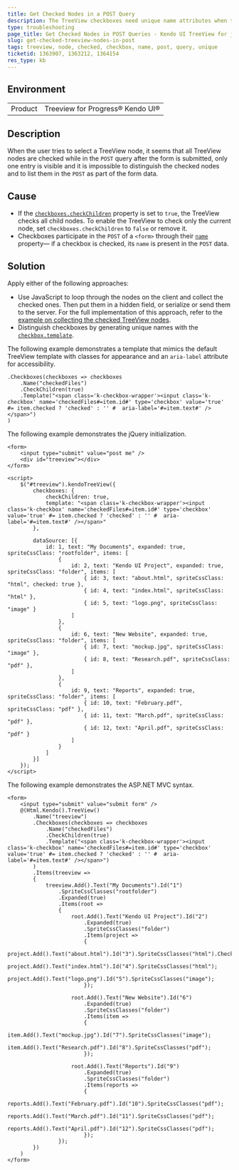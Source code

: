 ```yaml
---
title: Get Checked Nodes in a POST Query
description: The TreeView checkboxes need unique name attributes when they are used in a POST query.
type: troubleshooting
page_title: Get Checked Nodes in POST Queries - Kendo UI TreeView for jQuery
slug: get-checked-treeview-nodes-in-post
tags: treeview, node, checked, checkbox, name, post, query, unique
ticketid: 1363907, 1363212, 1364154
res_type: kb
---
```


## Environment

<table>
	<tr>
		<td>Product</td>
		<td>Treeview for Progress® Kendo UI®</td>
	</tr>
</table>

## Description

When the user tries to select a TreeView node, it seems that all TreeView nodes are checked while in the `POST` query after the form is submitted, only one entry is visible and it is impossible to distinguish the checked nodes and to list them in the `POST` as part of the form data.

## Cause

* If the [`checkboxes.checkChildren`](https://docs.telerik.com/kendo-ui/api/javascript/ui/treeview/configuration/checkboxes#checkboxes.checkChildren) property is set to `true`, the TreeView checks all child nodes. To enable the TreeView to check only the current node, set `checkboxes.checkChildren` to `false` or remove it.
* Checkboxes participate in the `POST` of a `<form>` through their [`name`](https://docs.telerik.com/kendo-ui/api/javascript/ui/treeview/configuration/checkboxes#checkboxes.name) property&mdash; if a checkbox is checked, its `name` is present in the `POST` data.

## Solution

Apply either of the following approaches:

* Use JavaScript to loop through the nodes on the client and collect the checked ones. Then put them in a hidden field, or serialize or send them to the server. For the full implementation of this approach, refer to the [example on collecting the checked TreeView nodes](https://demos.telerik.com/kendo-ui/treeview/checkboxes).
* Distinguish checkboxes by generating unique names with the [`checkbox.template`](https://docs.telerik.com/kendo-ui/api/javascript/ui/treeview/configuration/checkboxes#checkboxes.template).

The following example demonstrates a template that mimics the default TreeView template with classes for appearance and an `aria-label` attribute for accessibility.

```MVC
.Checkboxes(checkboxes => checkboxes
    .Name("checkedFiles")
    .CheckChildren(true)
    .Template("<span class='k-checkbox-wrapper'><input class='k-checkbox' name='checkedFiles#=item.id#' type='checkbox' value='true' #= item.checked ? 'checked' : '' #  aria-label='#=item.text#' /></span>")
)
```

The following example demonstrates the jQuery initialization.

```dojo
<form>
	<input type="submit" value="post me" />
	<div id="treeview"></div>
</form>

<script>
	$("#treeview").kendoTreeView({
		checkboxes: {
			checkChildren: true,
			template: "<span class='k-checkbox-wrapper'><input class='k-checkbox' name='checkedFiles#=item.id#' type='checkbox' value='true' #= item.checked ? 'checked' : '' #  aria-label='#=item.text#' /></span>"
		},

		dataSource: [{
			id: 1, text: "My Documents", expanded: true, spriteCssClass: "rootfolder", items: [
				{
					id: 2, text: "Kendo UI Project", expanded: true, spriteCssClass: "folder", items: [
						{ id: 3, text: "about.html", spriteCssClass: "html", checked: true },
						{ id: 4, text: "index.html", spriteCssClass: "html" },
						{ id: 5, text: "logo.png", spriteCssClass: "image" }
					]
				},
				{
					id: 6, text: "New Website", expanded: true, spriteCssClass: "folder", items: [
						{ id: 7, text: "mockup.jpg", spriteCssClass: "image" },
						{ id: 8, text: "Research.pdf", spriteCssClass: "pdf" },
					]
				},
				{
					id: 9, text: "Reports", expanded: true, spriteCssClass: "folder", items: [
						{ id: 10, text: "February.pdf", spriteCssClass: "pdf" },
						{ id: 11, text: "March.pdf", spriteCssClass: "pdf" },
						{ id: 12, text: "April.pdf", spriteCssClass: "pdf" }
					]
				}
			]
		}]
	});
</script>
```

The following example demonstrates the ASP.NET MVC syntax.

```MVC
<form>
	<input type="submit" value="submit form" />
	@(Html.Kendo().TreeView()
		.Name("treeview")
		.Checkboxes(checkboxes => checkboxes
			.Name("checkedFiles")
			.CheckChildren(true)
			.Template("<span class='k-checkbox-wrapper'><input class='k-checkbox' name='checkedFiles#=item.id#' type='checkbox' value='true' #= item.checked ? 'checked' : '' #  aria-label='#=item.text#' /></span>")
		)
		.Items(treeview =>
		{
			treeview.Add().Text("My Documents").Id("1")
				.SpriteCssClasses("rootfolder")
				.Expanded(true)
				.Items(root =>
				{
					root.Add().Text("Kendo UI Project").Id("2")
						.Expanded(true)
						.SpriteCssClasses("folder")
						.Items(project =>
						{
							project.Add().Text("about.html").Id("3").SpriteCssClasses("html").Checked(true);
							project.Add().Text("index.html").Id("4").SpriteCssClasses("html");
							project.Add().Text("logo.png").Id("5").SpriteCssClasses("image");
						});

					root.Add().Text("New Website").Id("6")
						.Expanded(true)
						.SpriteCssClasses("folder")
						.Items(item =>
						{
							item.Add().Text("mockup.jpg").Id("7").SpriteCssClasses("image");
							item.Add().Text("Research.pdf").Id("8").SpriteCssClasses("pdf");
						});

					root.Add().Text("Reports").Id("9")
						.Expanded(true)
						.SpriteCssClasses("folder")
						.Items(reports =>
						{
							reports.Add().Text("February.pdf").Id("10").SpriteCssClasses("pdf");
							reports.Add().Text("March.pdf").Id("11").SpriteCssClasses("pdf");
							reports.Add().Text("April.pdf").Id("12").SpriteCssClasses("pdf");
						});
				});
		})
	)
</form>
```
